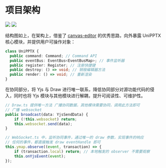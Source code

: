 # 项目架构

<p>
    <img src="/unippt-jgt.png" />
    <img src="/unippt-yjsjgt.png" />
</p>

结构图如上，在架构上，借鉴了 [canvas-editor](https://hufe.club/canvas-editor-docs/) 的优秀思路，向外暴露 UniPPTX 核心模块，并提供用户可操作对象：
```ts
class UniPPTX {
  public command: Command; // Command API
  public eventBus: EventBus<EventBusMap>; // 事件监听器
  public register: Register; // 注册快捷键
  public destroy: () => void; // 销毁编辑器方法
  public render: () => void; // 重新渲染
}
```

在协同部分，将 Yjs 与 Draw 进行唯一联系，降低协同部分对源功能代码的侵入，同时也将 Yjs 模块与其他模块进行解耦，提升可阅读性、可维护性。
```ts
// Draw.ts 提供唯一方法 广播协同数据，其他模块需要协同，调用此方法即可
// 广播 websocket
public broadcast(data: YjsSendData) {
    if (!this.websocket) return;
    this.websocket.send(data);
}

// WebSocket.ts 中，监听协同事件，通过唯一的 draw 参数，实现事件的响应
// 任何的事件，都直接触发 draw eventHandle 即可
this.ymap.observe((event, transaction) => {
    if (transaction.local) return; // 本地触发的 observer 不需要观察
    this.onYjsEvent(event);
});
```